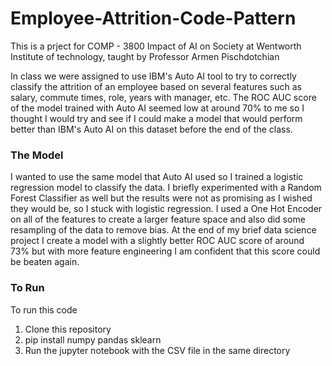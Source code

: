 # Employee-Attrition-Code-Pattern
This is a prject for COMP - 3800 Impact of AI on Society at Wentworth Institute of technology, taught by Professor Armen Pischdotchian

In class we were assigned to use IBM's Auto AI tool to try to correctly classify the attrition of an employee based on several features such as salary, commute times, role, years with manager, etc. The ROC AUC score of the model trained with Auto AI seemed low at around 70% to me so I thought I would try and see if I could make a model that would perform better than IBM's Auto AI on this dataset before the end of the class.

### The Model
I wanted to use the same model that Auto AI used so I trained a logistic regression model to classify the data. I briefly experimented with a Random Forest Classifier as well but the results were not as promising as I wished they would be, so I stuck with logistic regression. I used a One Hot Encoder on all of the features to create a larger feature space and also did some resampling of the data to remove bias. At the end of my brief data science project I create a model with a slightly better ROC AUC score of around 73% but with more feature engineering I am confident that this score could be beaten again.  

### To Run
To run this code
1. Clone this repository
2. pip install numpy pandas sklearn
3. Run the jupyter notebook with the CSV file in the same directory
